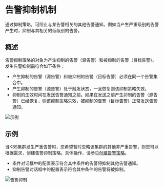 # 告警抑制机制

通过抑制策略，可阻止与某告警相关的其他告警通知。例如当产生严重级别的告警产生时，抑制与其相关的低级别的告警。

## 概述

告警抑制策略的对象为产生抑制的告警（源告警）和被抑制的告警（目标告警）。发生告警抑制需符合如下条件：

-   产生抑制的告警（源告警）和被抑制的告警（目标告警）必须在同一个告警集合中。
-   产生抑制的告警（源告警）处于触发状态，一旦恢复则该抑制策略失效。
-   抑制的生效时间在发送告警通知之前。如果在发送之前产生抑制的告警（源告警）已经恢复，则该抑制策略失效，被抑制的告警（目标告警）正常发送告警通知。

![示例](https://static-aliyun-doc.oss-accelerate.aliyuncs.com/assets/img/zh-CN/6306178161/p255484.png)

## 示例

当K8S集群发生严重告警时，您希望暂时忽略该集群的其他非严重告警，则您可以根据需求，创建告警抑制策略。具体操作，请参见[创建告警策略](/cn.zh-CN/告警（新版）/告警管理/创建告警策略.md)。

-   条件对话框中的配置表示符合其中条件的告警将抑制其他告警通知。
-   抑制告警对话框中的配置表示符合其中条件的告警将被抑制。

![告警抑制](https://static-aliyun-doc.oss-accelerate.aliyuncs.com/assets/img/zh-CN/6306178161/p264677.png)

